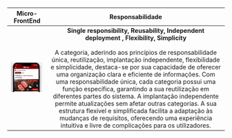 |                                Micro-FrontEnd                                |           Responsabilidade            |     
|:---------------------------------------------------------------------------:|:---------------------------------------------------------------------------:|
| ![Alt text](/imagensFE/Imagem6.png?raw=true "Imagem6") | **Single responsibility, Reusability, Independent deployment , Flexibility, Simplicity** <br><br> A categoria, aderindo aos princípios de responsabilidade única, reutilização, implantação independente, flexibilidade e simplicidade, destaca-se por sua capacidade de oferecer uma organização clara e eficiente de informações. Com uma responsabilidade única, cada categoria possui uma função específica, garantindo a sua reutilização em diferentes partes do sistema. A implantação independente permite atualizações sem afetar outras categorias. A sua estrutura flexível e simplificada facilita a adaptação às mudanças de requisitos, oferecendo uma experiência intuitiva e livre de complicações para os utilizadores.
